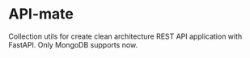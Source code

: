 # API-mate
Collection utils for create clean architecture REST API application with FastAPI.
Only MongoDB supports now.
